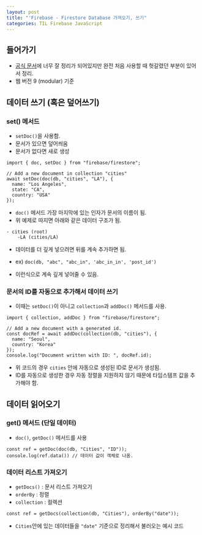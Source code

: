 ```yaml
---
layout: post
title: "'Firebase - Firestore Database 가져오기, 쓰기"
categories: TIL Firebase JavaScript
---
```


## 들어가기

- [공식 문서](https://firebase.google.com/docs/firestore/manage-data/add-data)에 너무 잘 정리가 되어있지만 완전 처음 사용할 때 헛갈렸던 부분이 있어서 정리.
- 웹 버전 9 (modular) 기준

## 데이터 쓰기 (혹은 덮어쓰기)

### set() 메서드

- `setDoc()`을 사용함.
- 문서가 있으면 덮어씌움
- 문서가 없다면 새로 생성

```
import { doc, setDoc } from "firebase/firestore";

// Add a new document in collection "cities"
await setDoc(doc(db, "cities", "LA"), {
  name: "Los Angeles",
  state: "CA",
  country: "USA"
});
```

- `doc()` 메서드 가장 마지막에 있는 인자가 문서의 이름이 됨.
- 위 예제로 따지면 아래와 같은 데이터 구조가 됨.

```
- cities (root)
    -LA (cities/LA)
```

- 데이터를 더 깊게 넣으려면 뒤를 계속 추가하면 됨.

- ex) `doc(db, "abc", "abc_in", 'abc_in_in', 'post_id')`
- 이런식으로 계속 깊게 넣어줄 수 있음.

### 문서의 ID를 자동으로 추가해서 데이터 쓰기

- 이때는 `setDoc()`이 아니고 `collection`과 `addDoc()` 메서드를 사용.

```
import { collection, addDoc } from "firebase/firestore";

// Add a new document with a generated id.
const docRef = await addDoc(collection(db, "cities"), {
  name: "Seoul",
  country: "Korea"
});
console.log("Document written with ID: ", docRef.id);
```

- 위 코드의 경우 `cities` 안에 자동으로 생성된 ID로 문서가 생성됨.
- ID를 자동으로 생성한 경우 자동 정렬을 지원하지 않기 때문에 타임스템프 값을 추가해야 함.

## 데이터 읽어오기

### get() 메서드 (단일 데이터)

- `doc()`, `getDoc()` 메서드를 사용

```
const ref = getDoc(doc(db, "Cities", "ID"));
console.log(ref.data()) // 데이터 값이 객체로 나옴.
```

### 데이터 리스트 가져오기

- `getDocs()` : 문서 리스트 가져오기
- `orderBy` : 정렬
- `collection` : 컬렉션

```
const ref = getDocs(collection(db, "Cities"), orderBy("date"));
```

- `Cities`안에 있는 데이터들을 `"date"` 기준으로 정리해서 불러오는 예시 코드

